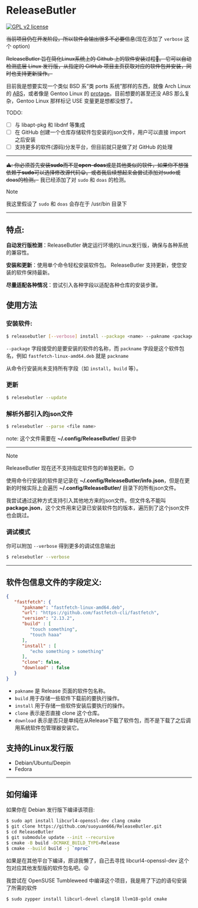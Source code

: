 # ReleaseButler

[![GPL v2 license](https://img.shields.io/badge/license-GPL_2-blue.svg)](https://raw.githubusercontent.com/suoyuan666/tlog/master/LICENSE)

~~当前项目仍在开发阶段，所以软件会输出很多不必要信息~~(现在添加了 `verbose` 这个 option)

~~ReleaseButler 旨在简化Linux系统上的 Github 上的软件安装过程🤗。 它可以自动检测底层 Linux 发行版，从指定的 GitHub 项目主页获取对应的软件包并安装，同时也支持更新操作。~~

目前我是想要实现一个类似 BSD 系“类 ports 系统”那样的东西，就像 Arch Linux 的 [ABS](https://wiki.archlinux.org/title/Arch_build_system)，或者像是 Gentoo Linux 的 [protage](https://wiki.gentoo.org/wiki/Portage)。目前想要的甚至还没 ABS 那么复杂，Gentoo Linux 那样标记 USE 变量更是想都没想了。

TODO:

- [ ] 与 libapt-pkg 和 libdnf 等集成
- [ ] 在 GitHub 创建一个仓库存储软件包安装的json文件，用户可以直接 import 之后安装
- [ ] 支持更多的软件(源码)分发平台，但目前就只是做了对 GitHub 的处理

---

~~⚠️: 你必须首先安装**sudo**而不是**open-doas**或是其他类似的软件，如果你不想强依赖于**sudo**可以选择修改源代码😀。或者我后续想起来会尝试添加对sudo或doas的检测。~~ 我已经添加了对 `sudo` 和 `doas` 的检测。

> [!NOTE]
>
> 我这里假设了 `sudo` 和 `doas` 会存在于 /usr/bin 目录下

---

## 特点:

**自动发行版检测**：ReleaseButler 确定运行环境的Linux发行版，确保与各种系统的兼容性。

**安装和更新**：使用单个命令轻松安装软件包。 ReleaseButler 支持更新，使您安装的软件保持最新。

**尽量适配各种情况**：尝试引入各种字段以适配各种仓库的安装步骤。

## 使用方法

### 安装软件:

```bash
$ releasebutler [--verbose] install --package <name> --pakname <package name> --from <url>
```

`--package` 字段接受的是要安装的软件的名称，而 `packname` 字段是这个软件包名，例如 `fastfetch-linux-amd64.deb` 就是 `packname`

从命令行安装尚未支持所有字段（如 `install`，`build` 等）。

### 更新

```bash
$ relesebutler --update
```

### 解析外部引入的json文件

```bash
$ relesebutler --parse <file name>
```

note: 这个文件需要在 **~/.config/ReleaseButler/** 目录中

---

> [!NOTE]
> ReleaseButler 现在还不支持指定软件包的单独更新。🙃
>
> 使用命令行安装的软件是记录在 **~/.config/ReleaseButler/info.json**，但是在更新的时候实际上会遍历 **~/.config/ReleaseButler/** 目录下的所有json文件。
>
> 我尝试通过这种方式支持引入其他地方来的json文件。但文件名不能叫 **package.json**，这个文件用来记录已安装软件包的版本，遍历到了这个json文件也会跳过。

### 调试模式

你可以附加 `--verbose` 得到更多的调试信息输出

```bash
$ relesebutler --verbose
```

---

## 软件包信息文件的字段定义:

```json
{
   "fastfetch": {
      "pakname": "fastfetch-linux-amd64.deb",
      "url": "https://github.com/fastfetch-cli/fastfetch",
      "version": "2.13.2",
      "build" : [
         "touch something",
         "touch haaa"
      ],
      "install" : [
         "echo something > something"
      ],
      "clone": false,
      "download" : false
   }
}
```

- `pakname` 是 Release 页面的软件包名称。
- `build` 用于存储一些软件下载前的要执行操作。
- `install` 用于存储一些软件安装后要执行的操作。
- `clone` 表示是否直接 clone 这个仓库。
- `download` 表示是否只是单纯在从Release下载了软件包，而不是下载了之后调用系统软件包管理器安装它。

## 支持的Linux发行版

- Debian/Ubuntu/Deepin
- Fedora

---

## 如何编译

如果你在 Debian 发行版下编译该项目:

```bash
$ sudo apt install libcurl4-openssl-dev clang cmake
$ git clone https://github.com/suoyuan666/ReleaseButler.git
$ cd ReleaseButler
$ git submodule update --init --recursive
$ cmake -B build -DCMAKE_BUILD_TYPE=Release
$ cmake --build build -j `nproc`
```

如果是在其他平台下编译，原谅我懒了，自己去寻找 libcurl4-openssl-dev 这个包对应其他发型版的软件包名吧。😛

我尝试在 OpenSUSE Tumbleweed 中编译这个项目，我是用了下边的语句安装了所需的软件

```bash
$ sudo zypper install libcurl-devel clang18 llvm18-gold cmake
```
